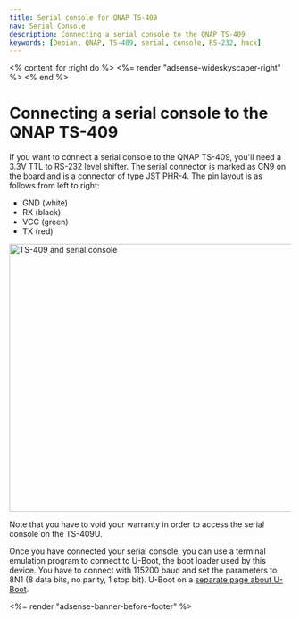 ```yaml
---
title: Serial console for QNAP TS-409
nav: Serial Console
description: Connecting a serial console to the QNAP TS-409
keywords: [Debian, QNAP, TS-409, serial, console, RS-232, hack]
---
```


<% content_for :right do %>
<%= render "adsense-wideskyscaper-right" %>
<% end %>

<h1>Connecting a serial console to the QNAP TS-409</h1>

If you want to connect a serial console to the QNAP TS-409, you'll need a
3.3V TTL to RS-232 level shifter.  The serial connector is marked as CN9 on
the board and is a connector of type JST PHR-4.  The pin layout is as
follows from left to right:

<ul>
<li>GND (white)</li>
<li>RX (black)</li>
<li>VCC (green)</li>
<li>TX (red)</li>
</ul>

<img src = "../images/img_0108s.jpg" class="border" alt = "TS-409 and serial console" width="640" height="480" />

Note that you have to void your warranty in order to access the serial
console on the TS-409U.

Once you have connected your serial console, you can use a terminal
emulation program to connect to U-Boot, the boot loader used by this
device.  You have to connect with 115200 baud and set the parameters to 8N1
(8 data bits, no parity, 1 stop bit).  U-Boot on a <a href =
"../uboot">separate page about U-Boot</a>.

<div class="bbf">
<%= render "adsense-banner-before-footer" %>
</div>

